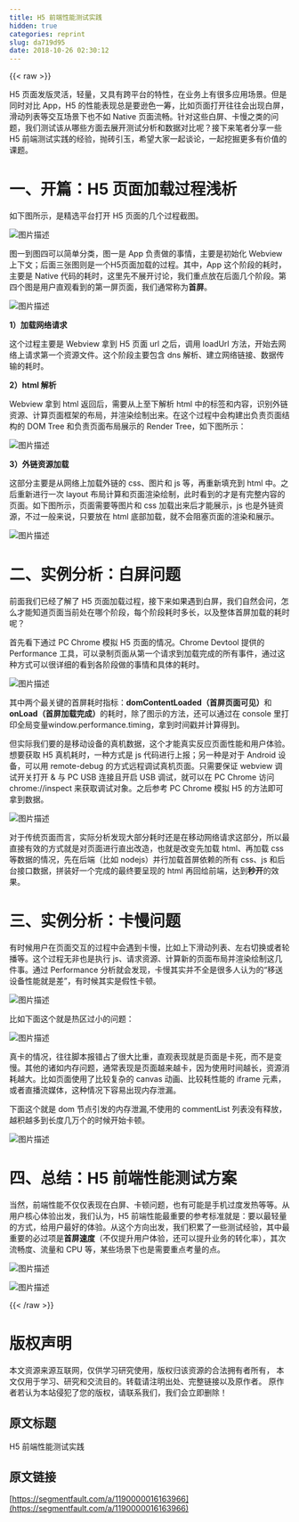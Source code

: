```yaml
---
title: H5 前端性能测试实践
hidden: true
categories: reprint
slug: da719d95
date: 2018-10-26 02:30:12
---
```


{{< raw >}}
<p>H5 &#x9875;&#x9762;&#x53D1;&#x7248;&#x7075;&#x6D3B;&#xFF0C;&#x8F7B;&#x91CF;&#xFF0C;&#x53C8;&#x5177;&#x6709;&#x8DE8;&#x5E73;&#x53F0;&#x7684;&#x7279;&#x6027;&#xFF0C;&#x5728;&#x4E1A;&#x52A1;&#x4E0A;&#x6709;&#x5F88;&#x591A;&#x5E94;&#x7528;&#x573A;&#x666F;&#x3002;&#x4F46;&#x662F;&#x540C;&#x65F6;&#x5BF9;&#x6BD4; App&#xFF0C;H5 &#x7684;&#x6027;&#x80FD;&#x8868;&#x73B0;&#x603B;&#x662F;&#x8981;&#x900A;&#x8272;&#x4E00;&#x7B79;&#xFF0C;&#x6BD4;&#x5982;&#x9875;&#x9762;&#x6253;&#x5F00;&#x5F80;&#x5F80;&#x4F1A;&#x51FA;&#x73B0;&#x767D;&#x5C4F;&#xFF0C;&#x6ED1;&#x52A8;&#x5217;&#x8868;&#x7B49;&#x4EA4;&#x4E92;&#x573A;&#x666F;&#x4E0B;&#x4E5F;&#x4E0D;&#x5982; Native &#x9875;&#x9762;&#x6D41;&#x7545;&#x3002;&#x9488;&#x5BF9;&#x8FD9;&#x4E9B;&#x767D;&#x5C4F;&#x3001;&#x5361;&#x6162;&#x4E4B;&#x7C7B;&#x7684;&#x95EE;&#x9898;&#xFF0C;&#x6211;&#x4EEC;&#x6D4B;&#x8BD5;&#x8BE5;&#x4ECE;&#x54EA;&#x4E9B;&#x65B9;&#x9762;&#x53BB;&#x5C55;&#x5F00;&#x6D4B;&#x8BD5;&#x5206;&#x6790;&#x548C;&#x6570;&#x636E;&#x5BF9;&#x6BD4;&#x5462;&#xFF1F;&#x63A5;&#x4E0B;&#x6765;&#x7B14;&#x8005;&#x5206;&#x4EAB;&#x4E00;&#x4E9B; H5 &#x524D;&#x7AEF;&#x6D4B;&#x8BD5;&#x5B9E;&#x8DF5;&#x7684;&#x7ECF;&#x9A8C;&#xFF0C;&#x629B;&#x7816;&#x5F15;&#x7389;&#xFF0C;&#x5E0C;&#x671B;&#x5927;&#x5BB6;&#x4E00;&#x8D77;&#x8C08;&#x8BBA;&#xFF0C;&#x4E00;&#x8D77;&#x6316;&#x6398;&#x66F4;&#x591A;&#x6709;&#x4EF7;&#x503C;&#x7684;&#x8BFE;&#x9898;&#x3002;</p><h1 id="articleHeader0">&#x4E00;&#x3001;&#x5F00;&#x7BC7;&#xFF1A;H5 &#x9875;&#x9762;&#x52A0;&#x8F7D;&#x8FC7;&#x7A0B;&#x6D45;&#x6790;</h1><p>&#x5982;&#x4E0B;&#x56FE;&#x6240;&#x793A;&#xFF0C;&#x662F;&#x7CBE;&#x9009;&#x5E73;&#x53F0;&#x6253;&#x5F00; H5 &#x9875;&#x9762;&#x7684;&#x51E0;&#x4E2A;&#x8FC7;&#x7A0B;&#x622A;&#x56FE;&#x3002;</p><p><span class="img-wrap"><img data-src="/img/bVbfY68?w=1836&amp;h=788" src="https://static.alili.tech/img/bVbfY68?w=1836&amp;h=788" alt="&#x56FE;&#x7247;&#x63CF;&#x8FF0;" title="&#x56FE;&#x7247;&#x63CF;&#x8FF0;" style="cursor:pointer;display:inline"></span></p><p>&#x56FE;&#x4E00;&#x5230;&#x56FE;&#x56DB;&#x53EF;&#x4EE5;&#x7B80;&#x5355;&#x5206;&#x7C7B;&#xFF0C;&#x56FE;&#x4E00;&#x662F; App &#x8D1F;&#x8D23;&#x505A;&#x7684;&#x4E8B;&#x60C5;&#xFF0C;&#x4E3B;&#x8981;&#x662F;&#x521D;&#x59CB;&#x5316; Webview &#x4E0A;&#x4E0B;&#x6587;&#xFF1B;&#x540E;&#x9762;&#x4E09;&#x5F20;&#x56FE;&#x5219;&#x662F;&#x4E00;&#x4E2A;H5&#x9875;&#x9762;&#x52A0;&#x8F7D;&#x7684;&#x8FC7;&#x7A0B;&#x3002;&#x5176;&#x4E2D;&#xFF0C;App &#x8FD9;&#x4E2A;&#x9636;&#x6BB5;&#x7684;&#x8017;&#x65F6;&#xFF0C;&#x4E3B;&#x8981;&#x662F; Native &#x4EE3;&#x7801;&#x7684;&#x8017;&#x65F6;&#xFF0C;&#x8FD9;&#x91CC;&#x5148;&#x4E0D;&#x5C55;&#x5F00;&#x8BA8;&#x8BBA;&#xFF0C;&#x6211;&#x4EEC;&#x91CD;&#x70B9;&#x653E;&#x5728;&#x540E;&#x9762;&#x51E0;&#x4E2A;&#x9636;&#x6BB5;&#x3002;&#x7B2C;&#x56DB;&#x4E2A;&#x56FE;&#x662F;&#x7528;&#x6237;&#x76F4;&#x89C2;&#x770B;&#x5230;&#x7684;&#x7B2C;&#x4E00;&#x5C4F;&#x9875;&#x9762;&#xFF0C;&#x6211;&#x4EEC;&#x901A;&#x5E38;&#x79F0;&#x4E3A;<strong>&#x9996;&#x5C4F;</strong>&#x3002;</p><p><span class="img-wrap"><img data-src="/img/bVbfY7q?w=1524&amp;h=496" src="https://static.alili.tech/img/bVbfY7q?w=1524&amp;h=496" alt="&#x56FE;&#x7247;&#x63CF;&#x8FF0;" title="&#x56FE;&#x7247;&#x63CF;&#x8FF0;" style="cursor:pointer;display:inline"></span></p><p><strong>1&#xFF09;&#x52A0;&#x8F7D;&#x7F51;&#x7EDC;&#x8BF7;&#x6C42;</strong></p><p>&#x8FD9;&#x4E2A;&#x8FC7;&#x7A0B;&#x4E3B;&#x8981;&#x662F; Webview &#x62FF;&#x5230; H5 &#x9875;&#x9762; url &#x4E4B;&#x540E;&#xFF0C;&#x8C03;&#x7528; loadUrl &#x65B9;&#x6CD5;&#xFF0C;&#x5F00;&#x59CB;&#x53BB;&#x7F51;&#x7EDC;&#x4E0A;&#x8BF7;&#x6C42;&#x7B2C;&#x4E00;&#x4E2A;&#x8D44;&#x6E90;&#x6587;&#x4EF6;&#x3002;&#x8FD9;&#x4E2A;&#x9636;&#x6BB5;&#x4E3B;&#x8981;&#x5305;&#x542B; dns &#x89E3;&#x6790;&#x3001;&#x5EFA;&#x7ACB;&#x7F51;&#x7EDC;&#x94FE;&#x63A5;&#x3001;&#x6570;&#x636E;&#x4F20;&#x8F93;&#x7684;&#x8017;&#x65F6;&#x3002;</p><p><strong>2&#xFF09;html &#x89E3;&#x6790;</strong></p><p>Webview &#x62FF;&#x5230; html &#x8FD4;&#x56DE;&#x540E;&#xFF0C;&#x9700;&#x8981;&#x4ECE;&#x4E0A;&#x81F3;&#x4E0B;&#x89E3;&#x6790; html &#x4E2D;&#x7684;&#x6807;&#x7B7E;&#x548C;&#x5185;&#x5BB9;&#xFF0C;&#x8BC6;&#x522B;&#x5916;&#x94FE;&#x8D44;&#x6E90;&#x3001;&#x8BA1;&#x7B97;&#x9875;&#x9762;&#x6846;&#x67B6;&#x7684;&#x5E03;&#x5C40;&#xFF0C;&#x5E76;&#x6E32;&#x67D3;&#x7ED8;&#x5236;&#x51FA;&#x6765;&#x3002;&#x5728;&#x8FD9;&#x4E2A;&#x8FC7;&#x7A0B;&#x4E2D;&#x4F1A;&#x6784;&#x5EFA;&#x51FA;&#x8D1F;&#x8D23;&#x9875;&#x9762;&#x7ED3;&#x6784;&#x7684; DOM Tree &#x548C;&#x8D1F;&#x8D23;&#x9875;&#x9762;&#x5E03;&#x5C40;&#x5C55;&#x793A;&#x7684; Render Tree&#xFF0C;&#x5982;&#x4E0B;&#x56FE;&#x6240;&#x793A;&#xFF1A;</p><p><span class="img-wrap"><img data-src="/img/bVbfY7y?w=814&amp;h=340" src="https://static.alili.tech/img/bVbfY7y?w=814&amp;h=340" alt="&#x56FE;&#x7247;&#x63CF;&#x8FF0;" title="&#x56FE;&#x7247;&#x63CF;&#x8FF0;" style="cursor:pointer;display:inline"></span></p><p><strong>3&#xFF09;&#x5916;&#x94FE;&#x8D44;&#x6E90;&#x52A0;&#x8F7D;</strong></p><p>&#x8FD9;&#x90E8;&#x5206;&#x4E3B;&#x8981;&#x662F;&#x4ECE;&#x7F51;&#x7EDC;&#x4E0A;&#x52A0;&#x8F7D;&#x5916;&#x94FE;&#x7684; css&#x3001;&#x56FE;&#x7247;&#x548C; js &#x7B49;&#xFF0C;&#x518D;&#x91CD;&#x65B0;&#x586B;&#x5145;&#x5230; html &#x4E2D;&#x3002;&#x4E4B;&#x540E;&#x91CD;&#x65B0;&#x8FDB;&#x884C;&#x4E00;&#x6B21; layout &#x5E03;&#x5C40;&#x8BA1;&#x7B97;&#x548C;&#x9875;&#x9762;&#x6E32;&#x67D3;&#x7ED8;&#x5236;&#xFF0C;&#x6B64;&#x65F6;&#x770B;&#x5230;&#x7684;&#x624D;&#x662F;&#x6709;&#x5B8C;&#x6574;&#x5185;&#x5BB9;&#x7684;&#x9875;&#x9762;&#x3002;&#x5982;&#x4E0B;&#x56FE;&#x6240;&#x793A;&#xFF0C;&#x9875;&#x9762;&#x9700;&#x8981;&#x7B49;&#x56FE;&#x7247;&#x548C; css &#x52A0;&#x8F7D;&#x51FA;&#x6765;&#x540E;&#x624D;&#x80FD;&#x5C55;&#x793A;&#xFF0C;js &#x4E5F;&#x662F;&#x5916;&#x94FE;&#x8D44;&#x6E90;&#xFF0C;&#x4E0D;&#x8FC7;&#x4E00;&#x822C;&#x6765;&#x8BF4;&#xFF0C;&#x53EA;&#x8981;&#x653E;&#x5728; html &#x5E95;&#x90E8;&#x52A0;&#x8F7D;&#xFF0C;&#x5C31;&#x4E0D;&#x4F1A;&#x963B;&#x585E;&#x9875;&#x9762;&#x7684;&#x6E32;&#x67D3;&#x548C;&#x5C55;&#x793A;&#x3002;</p><p><span class="img-wrap"><img data-src="/img/bVbfY7K?w=1308&amp;h=764" src="https://static.alili.tech/img/bVbfY7K?w=1308&amp;h=764" alt="&#x56FE;&#x7247;&#x63CF;&#x8FF0;" title="&#x56FE;&#x7247;&#x63CF;&#x8FF0;" style="cursor:pointer;display:inline"></span></p><h1 id="articleHeader1">&#x4E8C;&#x3001;&#x5B9E;&#x4F8B;&#x5206;&#x6790;&#xFF1A;&#x767D;&#x5C4F;&#x95EE;&#x9898;</h1><p>&#x524D;&#x9762;&#x6211;&#x4EEC;&#x5DF2;&#x7ECF;&#x4E86;&#x89E3;&#x4E86; H5 &#x9875;&#x9762;&#x52A0;&#x8F7D;&#x8FC7;&#x7A0B;&#xFF0C;&#x63A5;&#x4E0B;&#x6765;&#x5982;&#x679C;&#x9047;&#x5230;&#x767D;&#x5C4F;&#xFF0C;&#x6211;&#x4EEC;&#x81EA;&#x7136;&#x4F1A;&#x95EE;&#xFF0C;&#x600E;&#x4E48;&#x624D;&#x80FD;&#x77E5;&#x9053;&#x9875;&#x9762;&#x5F53;&#x524D;&#x5904;&#x5728;&#x54EA;&#x4E2A;&#x9636;&#x6BB5;&#xFF0C;&#x6BCF;&#x4E2A;&#x9636;&#x6BB5;&#x8017;&#x65F6;&#x591A;&#x957F;&#xFF0C;&#x4EE5;&#x53CA;&#x6574;&#x4F53;&#x9996;&#x5C4F;&#x52A0;&#x8F7D;&#x7684;&#x8017;&#x65F6;&#x5462;&#xFF1F;</p><p>&#x9996;&#x5148;&#x770B;&#x4E0B;&#x901A;&#x8FC7; PC Chrome &#x6A21;&#x62DF; H5 &#x9875;&#x9762;&#x7684;&#x60C5;&#x51B5;&#x3002;Chrome Devtool &#x63D0;&#x4F9B;&#x7684; Performance &#x5DE5;&#x5177;&#xFF0C;&#x53EF;&#x4EE5;&#x5F55;&#x5236;&#x9875;&#x9762;&#x4ECE;&#x7B2C;&#x4E00;&#x4E2A;&#x8BF7;&#x6C42;&#x5230;&#x52A0;&#x8F7D;&#x5B8C;&#x6210;&#x7684;&#x6240;&#x6709;&#x4E8B;&#x4EF6;&#xFF0C;&#x901A;&#x8FC7;&#x8FD9;&#x79CD;&#x65B9;&#x5F0F;&#x53EF;&#x4EE5;&#x5F88;&#x8BE6;&#x7EC6;&#x7684;&#x770B;&#x5230;&#x5404;&#x9636;&#x6BB5;&#x505A;&#x7684;&#x4E8B;&#x60C5;&#x548C;&#x5177;&#x4F53;&#x7684;&#x8017;&#x65F6;&#x3002;</p><p><span class="img-wrap"><img data-src="/img/bVbfY7Q?w=742&amp;h=316" src="https://static.alili.tech/img/bVbfY7Q?w=742&amp;h=316" alt="&#x56FE;&#x7247;&#x63CF;&#x8FF0;" title="&#x56FE;&#x7247;&#x63CF;&#x8FF0;" style="cursor:pointer;display:inline"></span></p><p>&#x5176;&#x4E2D;&#x4E24;&#x4E2A;&#x6700;&#x5173;&#x952E;&#x7684;&#x9996;&#x5C4F;&#x8017;&#x65F6;&#x6307;&#x6807;&#xFF1A;<strong>domContentLoaded&#xFF08;&#x9996;&#x5C4F;&#x9875;&#x9762;&#x53EF;&#x89C1;&#xFF09;</strong>&#x548C;<strong>onLoad&#xFF08;&#x9996;&#x5C4F;&#x52A0;&#x8F7D;&#x5B8C;&#x6210;&#xFF09;</strong>&#x7684;&#x8017;&#x65F6;&#xFF0C;&#x9664;&#x4E86;&#x56FE;&#x793A;&#x7684;&#x65B9;&#x6CD5;&#xFF0C;&#x8FD8;&#x53EF;&#x4EE5;&#x901A;&#x8FC7;&#x5728; console &#x91CC;&#x6253;&#x5370;&#x5168;&#x5C40;&#x53D8;&#x91CF;window.performance.timing&#xFF0C;&#x62FF;&#x5230;&#x65F6;&#x95F4;&#x6233;&#x5E76;&#x8BA1;&#x7B97;&#x5F97;&#x5230;&#x3002;</p><p>&#x4F46;&#x5B9E;&#x9645;&#x6211;&#x4EEC;&#x8981;&#x7684;&#x662F;&#x79FB;&#x52A8;&#x8BBE;&#x5907;&#x7684;&#x771F;&#x673A;&#x6570;&#x636E;&#xFF0C;&#x8FD9;&#x4E2A;&#x624D;&#x80FD;&#x771F;&#x5B9E;&#x53CD;&#x5E94;&#x9875;&#x9762;&#x6027;&#x80FD;&#x548C;&#x7528;&#x6237;&#x4F53;&#x9A8C;&#x3002;&#x60F3;&#x8981;&#x83B7;&#x53D6; H5 &#x771F;&#x673A;&#x8017;&#x65F6;&#xFF0C;&#x4E00;&#x79CD;&#x65B9;&#x5F0F;&#x662F; js &#x4EE3;&#x7801;&#x8FDB;&#x884C;&#x4E0A;&#x62A5;&#xFF1B;&#x53E6;&#x4E00;&#x79CD;&#x662F;&#x5BF9;&#x4E8E; Android &#x8BBE;&#x5907;&#xFF0C;&#x53EF;&#x4EE5;&#x7528; remote-debug &#x7684;&#x65B9;&#x5F0F;&#x8FDC;&#x7A0B;&#x8C03;&#x8BD5;&#x771F;&#x673A;&#x9875;&#x9762;&#x3002;&#x53EA;&#x9700;&#x8981;&#x4FDD;&#x8BC1; webview &#x8C03;&#x8BD5;&#x5F00;&#x5173;&#x6253;&#x5F00; &amp; &#x4E0E; PC USB &#x8FDE;&#x63A5;&#x4E14;&#x5F00;&#x542F; USB &#x8C03;&#x8BD5;&#xFF0C;&#x5C31;&#x53EF;&#x4EE5;&#x5728; PC Chrome &#x8BBF;&#x95EE; chrome://inspect &#x6765;&#x83B7;&#x53D6;&#x8C03;&#x8BD5;&#x5BF9;&#x8C61;&#x3002;&#x4E4B;&#x540E;&#x53C2;&#x8003; PC Chrome &#x6A21;&#x62DF; H5 &#x7684;&#x65B9;&#x6CD5;&#x5373;&#x53EF;&#x62FF;&#x5230;&#x6570;&#x636E;&#x3002;</p><p><span class="img-wrap"><img data-src="/img/bVbfY7U?w=1282&amp;h=752" src="https://static.alili.tech/img/bVbfY7U?w=1282&amp;h=752" alt="&#x56FE;&#x7247;&#x63CF;&#x8FF0;" title="&#x56FE;&#x7247;&#x63CF;&#x8FF0;" style="cursor:pointer;display:inline"></span></p><p>&#x5BF9;&#x4E8E;&#x4F20;&#x7EDF;&#x9875;&#x9762;&#x800C;&#x8A00;&#xFF0C;&#x5B9E;&#x9645;&#x5206;&#x6790;&#x53D1;&#x73B0;&#x5927;&#x90E8;&#x5206;&#x8017;&#x65F6;&#x8FD8;&#x662F;&#x5728;&#x79FB;&#x52A8;&#x7F51;&#x7EDC;&#x8BF7;&#x6C42;&#x8FD9;&#x90E8;&#x5206;&#xFF0C;&#x6240;&#x4EE5;&#x6700;&#x76F4;&#x63A5;&#x6709;&#x6548;&#x7684;&#x65B9;&#x5F0F;&#x5C31;&#x662F;&#x5BF9;&#x9875;&#x9762;&#x8FDB;&#x884C;&#x76F4;&#x51FA;&#x6539;&#x9020;&#xFF0C;&#x4E5F;&#x5C31;&#x662F;&#x6539;&#x53D8;&#x5148;&#x52A0;&#x8F7D; html&#x3001;&#x518D;&#x52A0;&#x8F7D; css &#x7B49;&#x6570;&#x636E;&#x7684;&#x60C5;&#x51B5;&#xFF0C;&#x5148;&#x5728;&#x540E;&#x7AEF;&#xFF08;&#x6BD4;&#x5982; nodejs&#xFF09;&#x5E76;&#x884C;&#x52A0;&#x8F7D;&#x9996;&#x5C4F;&#x4F9D;&#x8D56;&#x7684;&#x6240;&#x6709; css&#x3001;js &#x548C;&#x540E;&#x53F0;&#x63A5;&#x53E3;&#x6570;&#x636E;&#xFF0C;&#x62FC;&#x88C5;&#x597D;&#x4E00;&#x4E2A;&#x5B8C;&#x6210;&#x7684;&#x6700;&#x7EC8;&#x8981;&#x5448;&#x73B0;&#x7684; html &#x518D;&#x56DE;&#x7ED9;&#x524D;&#x7AEF;&#xFF0C;&#x8FBE;&#x5230;<strong>&#x79D2;&#x5F00;</strong>&#x7684;&#x6548;&#x679C;&#x3002;</p><h1 id="articleHeader2">&#x4E09;&#x3001;&#x5B9E;&#x4F8B;&#x5206;&#x6790;&#xFF1A;&#x5361;&#x6162;&#x95EE;&#x9898;</h1><p>&#x6709;&#x65F6;&#x5019;&#x7528;&#x6237;&#x5728;&#x9875;&#x9762;&#x4EA4;&#x4E92;&#x7684;&#x8FC7;&#x7A0B;&#x4E2D;&#x4F1A;&#x9047;&#x5230;&#x5361;&#x6162;&#xFF0C;&#x6BD4;&#x5982;&#x4E0A;&#x4E0B;&#x6ED1;&#x52A8;&#x5217;&#x8868;&#x3001;&#x5DE6;&#x53F3;&#x5207;&#x6362;&#x6216;&#x8005;&#x8F6E;&#x64AD;&#x7B49;&#x3002;&#x8FD9;&#x4E2A;&#x8FC7;&#x7A0B;&#x65E0;&#x975E;&#x4E5F;&#x662F;&#x6267;&#x884C; js&#x3001;&#x8BF7;&#x6C42;&#x8D44;&#x6E90;&#x3001;&#x8BA1;&#x7B97;&#x65B0;&#x7684;&#x9875;&#x9762;&#x5E03;&#x5C40;&#x5E76;&#x6E32;&#x67D3;&#x7ED8;&#x5236;&#x8FD9;&#x51E0;&#x4EF6;&#x4E8B;&#x3002;&#x901A;&#x8FC7; Performance &#x5206;&#x6790;&#x5C31;&#x4F1A;&#x53D1;&#x73B0;&#xFF0C;&#x5361;&#x6162;&#x5176;&#x5B9E;&#x5E76;&#x4E0D;&#x5168;&#x662F;&#x5F88;&#x591A;&#x4EBA;&#x8BA4;&#x4E3A;&#x7684;&#x201C;&#x79FB;&#x9001;&#x8BBE;&#x5907;&#x6027;&#x80FD;&#x5C31;&#x662F;&#x5DEE;&#x201D;&#xFF0C;&#x6709;&#x65F6;&#x5019;&#x5176;&#x5B9E;&#x662F;&#x5047;&#x6027;&#x5361;&#x987F;&#x3002;</p><p><span class="img-wrap"><img data-src="/img/bVbfY8f?w=822&amp;h=363" src="https://static.alili.tech/img/bVbfY8f?w=822&amp;h=363" alt="&#x56FE;&#x7247;&#x63CF;&#x8FF0;" title="&#x56FE;&#x7247;&#x63CF;&#x8FF0;" style="cursor:pointer;display:inline"></span></p><p>&#x6BD4;&#x5982;&#x4E0B;&#x9762;&#x8FD9;&#x4E2A;&#x5C31;&#x662F;&#x70ED;&#x533A;&#x8FC7;&#x5C0F;&#x7684;&#x95EE;&#x9898;&#xFF1A;</p><p><span class="img-wrap"><img data-src="/img/bVbfY8y?w=872&amp;h=530" src="https://static.alili.tech/img/bVbfY8y?w=872&amp;h=530" alt="&#x56FE;&#x7247;&#x63CF;&#x8FF0;" title="&#x56FE;&#x7247;&#x63CF;&#x8FF0;" style="cursor:pointer;display:inline"></span></p><p>&#x771F;&#x5361;&#x7684;&#x60C5;&#x51B5;&#xFF0C;&#x5F80;&#x5F80;&#x811A;&#x672C;&#x62A5;&#x9519;&#x5360;&#x4E86;&#x5F88;&#x5927;&#x6BD4;&#x91CD;&#xFF0C;&#x76F4;&#x89C2;&#x8868;&#x73B0;&#x5C31;&#x662F;&#x9875;&#x9762;&#x662F;&#x5361;&#x6B7B;&#xFF0C;&#x800C;&#x4E0D;&#x662F;&#x53D8;&#x6162;&#x3002;&#x5176;&#x4ED6;&#x7684;&#x8BF8;&#x5982;&#x5185;&#x5B58;&#x95EE;&#x9898;&#xFF0C;&#x901A;&#x5E38;&#x8868;&#x73B0;&#x662F;&#x9875;&#x9762;&#x8D8A;&#x6765;&#x8D8A;&#x5361;&#xFF0C;&#x56E0;&#x4E3A;&#x4F7F;&#x7528;&#x65F6;&#x95F4;&#x8D8A;&#x957F;&#xFF0C;&#x8D44;&#x6E90;&#x6D88;&#x8017;&#x8D8A;&#x5927;&#x3002;&#x6BD4;&#x5982;&#x9875;&#x9762;&#x4F7F;&#x7528;&#x4E86;&#x6BD4;&#x8F83;&#x590D;&#x6742;&#x7684; canvas &#x52A8;&#x753B;&#x3001;&#x6BD4;&#x8F83;&#x8017;&#x6027;&#x80FD;&#x7684; iframe &#x5143;&#x7D20;&#xFF0C;&#x6216;&#x8005;&#x76F4;&#x64AD;&#x6D41;&#x5A92;&#x4F53;&#xFF0C;&#x8FD9;&#x79CD;&#x60C5;&#x51B5;&#x4E0B;&#x5BB9;&#x6613;&#x51FA;&#x73B0;&#x5185;&#x5B58;&#x6CC4;&#x6F0F;&#x3002;</p><p>&#x4E0B;&#x9762;&#x8FD9;&#x4E2A;&#x5C31;&#x662F; dom &#x8282;&#x70B9;&#x5F15;&#x53D1;&#x7684;&#x5185;&#x5B58;&#x6CC4;&#x6F0F;,&#x4E0D;&#x4F7F;&#x7528;&#x7684; commentList &#x5217;&#x8868;&#x6CA1;&#x6709;&#x91CA;&#x653E;&#xFF0C;&#x8D8A;&#x79EF;&#x8D8A;&#x591A;&#x5230;&#x957F;&#x5EA6;&#x51E0;&#x4E07;&#x4E2A;&#x7684;&#x65F6;&#x5019;&#x5F00;&#x59CB;&#x5361;&#x987F;&#x3002;</p><p><span class="img-wrap"><img data-src="/img/bVbfY8E?w=1548&amp;h=1390" src="https://static.alili.tech/img/bVbfY8E?w=1548&amp;h=1390" alt="&#x56FE;&#x7247;&#x63CF;&#x8FF0;" title="&#x56FE;&#x7247;&#x63CF;&#x8FF0;" style="cursor:pointer"></span></p><h1 id="articleHeader3">&#x56DB;&#x3001;&#x603B;&#x7ED3;&#xFF1A;H5 &#x524D;&#x7AEF;&#x6027;&#x80FD;&#x6D4B;&#x8BD5;&#x65B9;&#x6848;</h1><p>&#x5F53;&#x7136;&#xFF0C;&#x524D;&#x7AEF;&#x6027;&#x80FD;&#x4E0D;&#x4EC5;&#x4EC5;&#x8868;&#x73B0;&#x5728;&#x767D;&#x5C4F;&#x3001;&#x5361;&#x987F;&#x95EE;&#x9898;&#xFF0C;&#x4E5F;&#x6709;&#x53EF;&#x80FD;&#x662F;&#x624B;&#x673A;&#x8FC7;&#x5EA6;&#x53D1;&#x70ED;&#x7B49;&#x7B49;&#x3002;&#x4ECE;&#x7528;&#x6237;&#x6838;&#x5FC3;&#x4F53;&#x9A8C;&#x51FA;&#x53D1;&#xFF0C;&#x6211;&#x4EEC;&#x8BA4;&#x4E3A;&#xFF0C;H5 &#x524D;&#x7AEF;&#x6027;&#x80FD;&#x6700;&#x91CD;&#x8981;&#x7684;&#x53C2;&#x8003;&#x6807;&#x51C6;&#x5C31;&#x662F;&#xFF1A;&#x8981;&#x4EE5;&#x6700;&#x8F7B;&#x91CF;&#x7684;&#x65B9;&#x5F0F;&#xFF0C;&#x7ED9;&#x7528;&#x6237;&#x6700;&#x597D;&#x7684;&#x4F53;&#x9A8C;&#x3002;&#x4ECE;&#x8FD9;&#x4E2A;&#x65B9;&#x5411;&#x51FA;&#x53D1;&#xFF0C;&#x6211;&#x4EEC;&#x79EF;&#x7D2F;&#x4E86;&#x4E00;&#x4E9B;&#x6D4B;&#x8BD5;&#x7ECF;&#x9A8C;&#xFF0C;&#x5176;&#x4E2D;&#x6700;&#x91CD;&#x8981;&#x7684;&#x5FC5;&#x8FC7;&#x9879;&#x662F;<strong>&#x9996;&#x5C4F;&#x901F;&#x5EA6;</strong>&#xFF08;&#x4E0D;&#x4EC5;&#x63D0;&#x5347;&#x7528;&#x6237;&#x4F53;&#x9A8C;&#xFF0C;&#x8FD8;&#x53EF;&#x4EE5;&#x63D0;&#x5347;&#x4E1A;&#x52A1;&#x7684;&#x8F6C;&#x5316;&#x7387;&#xFF09;&#xFF0C;&#x5176;&#x6B21;&#x6D41;&#x7545;&#x5EA6;&#x3001;&#x6D41;&#x91CF;&#x548C; CPU &#x7B49;&#xFF0C;&#x67D0;&#x4E9B;&#x573A;&#x666F;&#x4E0B;&#x4E5F;&#x662F;&#x9700;&#x8981;&#x91CD;&#x70B9;&#x8003;&#x91CF;&#x7684;&#x70B9;&#x3002;</p><p><span class="img-wrap"><img data-src="/img/bVbfY8N?w=850&amp;h=379" src="https://static.alili.tech/img/bVbfY8N?w=850&amp;h=379" alt="&#x56FE;&#x7247;&#x63CF;&#x8FF0;" title="&#x56FE;&#x7247;&#x63CF;&#x8FF0;" style="cursor:pointer"></span></p><p><span class="img-wrap"><img data-src="/img/bV50Mk?w=640&amp;h=400" src="https://static.alili.tech/img/bV50Mk?w=640&amp;h=400" alt="&#x56FE;&#x7247;&#x63CF;&#x8FF0;" title="&#x56FE;&#x7247;&#x63CF;&#x8FF0;" style="cursor:pointer;display:inline"></span></p>
{{< /raw >}}

# 版权声明
本文资源来源互联网，仅供学习研究使用，版权归该资源的合法拥有者所有，
本文仅用于学习、研究和交流目的。转载请注明出处、完整链接以及原作者。
原作者若认为本站侵犯了您的版权，请联系我们，我们会立即删除！

## 原文标题
H5 前端性能测试实践

## 原文链接
[https://segmentfault.com/a/1190000016163966](https://segmentfault.com/a/1190000016163966)

